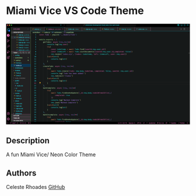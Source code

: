 # Miami Vice VS Code Theme

![image of code colors](/./Images/screenshot.png)

## Description

A fun Miami Vice/ Neon Color Theme

## Authors

Celeste Rhoades
[GitHub](https://github.com/Celeste-Rhoades/Miami-Vice-Color-Theme)
